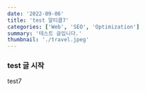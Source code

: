 ```yaml
---
date: '2022-09-06'
title: 'test 알티클7'
categories: ['Web', 'SEO', 'Optimization']
summary: '테스트 글입니다.'
thumbnail: './travel.jpeg'
---
```


### test 글 시작

test7

